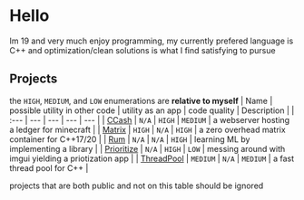 # Hello
Im 19 and very much enjoy programming, my currently prefered language is C++ and optimization/clean solutions is what I find satisfying to pursue

## Projects
the `HIGH`, `MEDIUM`, and `LOW` enumerations are **relative to myself**
| Name | possible utility in other code | utility as an app | code quality | Description | 
| :--- | --- | --- | --- | --- |
| [CCash](https://github.com/EntireTwix/CCash) | `N/A` | `HIGH` | `MEDIUM` | a webserver hosting a ledger for minecraft |
| [Matrix](https://github.com/EntireTwix/Matrix) | `HIGH` | `N/A` | `HIGH` | a zero overhead matrix container for C++17/20 |
| [Rum]() | `N/A` | `N/A` | `HIGH` | learning ML by implementing a library |
| [Prioritize](https://github.com/EntireTwix/Prioritize) | `N/A` | `HIGH` | `LOW` | messing around with imgui yielding a priotization app |
| [ThreadPool](https://github.com/EntireTwix/ThreadPool) | `MEDIUM` | `N/A` | `MEDIUM` | a fast thread pool for C++ |

projects that are both public and not on this table should be ignored
